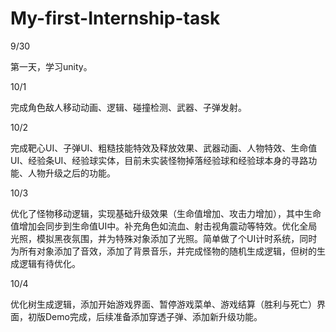 # My-first-Internship-task
9/30

第一天，学习unity。

10/1

完成角色敌人移动动画、逻辑、碰撞检测、武器、子弹发射。

10/2

完成靶心UI、子弹UI、粗糙技能特效及释放效果、武器动画、人物特效、生命值UI、经验条UI、经验球实体，目前未实装怪物掉落经验球和经验球本身的寻路功能、人物升级之后的功能。

10/3

优化了怪物移动逻辑，实现基础升级效果（生命值增加、攻击力增加），其中生命值增加会同步到生命值UI中。补充角色如流血、射击视角震动等特效。优化全局光照，模拟黑夜氛围，并为特殊对象添加了光照。简单做了个UI计时系统，同时为所有对象添加了音效，添加了背景音乐，并完成怪物的随机生成逻辑，但树的生成逻辑有待优化。

10/4

优化树生成逻辑，添加开始游戏界面、暂停游戏菜单、游戏结算（胜利与死亡）界面，初版Demo完成，后续准备添加穿透子弹、添加新升级功能。
